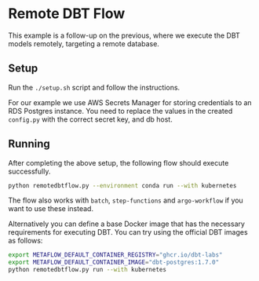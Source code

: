 # Remote DBT Flow

This example is a follow-up on the previous, where we execute the DBT models remotely, targeting a remote database.

## Setup

Run the `./setup.sh` script and follow the instructions.

For our example we use AWS Secrets Manager for storing credentials to an RDS Postgres instance. You need to replace the values in the created `config.py` with the correct secret key, and db host.

## Running

After completing the above setup, the following flow should execute successfully.
```sh
python remotedbtflow.py --environment conda run --with kubernetes
```

The flow also works with `batch`, `step-functions` and `argo-workflow` if you want to use these instead.

Alternatively you can define a base Docker image that has the necessary requirements for executing DBT. You can try using the official DBT images as follows:

```sh
export METAFLOW_DEFAULT_CONTAINER_REGISTRY="ghcr.io/dbt-labs"
export METAFLOW_DEFAULT_CONTAINER_IMAGE="dbt-postgres:1.7.0"
python remotedbtflow.py run --with kubernetes
```